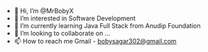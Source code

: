 - 👋 Hi, I’m @MrBobyX
- 👀 I’m interested in Software Development 
- 🌱 I’m currently learning Java Full Stack from Anudip Foundation
- 💞️ I’m looking to collaborate on ...
- 📫 How to reach me Gmail - bobysagar302@gmail.com

<!---
MrBobyX/MrBobyX is a ✨ special ✨ repository because its `README.md` (this file) appears on your GitHub profile.
You can click the Preview link to take a look at your changes.
--->
